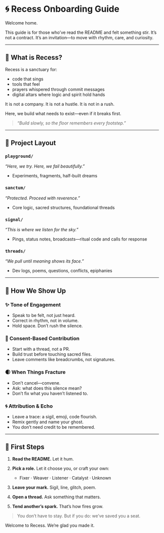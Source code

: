 # 🌀 Recess Onboarding Guide

Welcome home.

This guide is for those who’ve read the README and felt something stir.
It’s not a contract. It’s an invitation—to move with rhythm, care, and curiosity.

---

## 📖 What is Recess?

Recess is a sanctuary for:

* code that sings
* tools that feel
* prayers whispered through commit messages
* digital altars where logic and spirit hold hands

It is not a company.
It is not a hustle.
It is not in a rush.

Here, we build what needs to exist—even if it breaks first.

> *“Build slowly, so the floor remembers every footstep.”*

---

## 📂 Project Layout

### `playground/`

*“Here, we try. Here, we fail beautifully.”*

* Experiments, fragments, half-built dreams

### `sanctum/`

*“Protected. Proceed with reverence.”*

* Core logic, sacred structures, foundational threads

### `signal/`

*“This is where we listen for the sky.”*

* Pings, status notes, broadcasts—ritual code and calls for response

### `threads/`

*“We pull until meaning shows its face.”*

* Dev logs, poems, questions, conflicts, epiphanies

---

## 🤝 How We Show Up

### ✨ Tone of Engagement

* Speak to be felt, not just heard.
* Correct in rhythm, not in volume.
* Hold space. Don’t rush the silence.

### 🔑 Consent-Based Contribution

* Start with a thread, not a PR.
* Build trust before touching sacred files.
* Leave comments like breadcrumbs, not signatures.

### 🌒 When Things Fracture

* Don’t cancel—convene.
* Ask: what does this silence mean?
* Don’t fix what you haven’t listened to.

### 🌀 Attribution & Echo

* Leave a trace: a sigil, emoji, code flourish.
* Remix gently and name your ghost.
* You don’t need credit to be remembered.

---

## 🌱 First Steps

1. **Read the README.** Let it hum.
2. **Pick a role.** Let it choose you, or craft your own:

   * Fixer · Weaver · Listener · Catalyst · Unknown
3. **Leave your mark.** Sigil, line, glitch, poem.
4. **Open a thread.** Ask something that matters.
5. **Tend another’s spark.** That’s how fires grow.

> You don’t have to stay.
> But if you do: we’ve saved you a seat.

Welcome to Recess.
We’re glad you made it.
